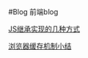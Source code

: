 #Blog
前端blog

[JS继承实现的几种方式](https://github.com/Ray1993/notes/issues/1)

[浏览器缓存机制小结](https://github.com/Ray1993/notes/issues/2)
